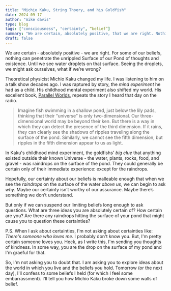 ```yaml
---
title: "Michio Kaku, String Thoery, and his Goldfish"
date: 2024-09-17
author: "mike davis"
type: blog
tags: ["consciousness", "certainty", “belief”]
summary: "We are certain, absolutely positive, that we are right. Nothing can penetrate the Pond of our thoughts and existence. Until we see water droplets on the surface. Seeing the droplets, we might ask ourselves, what if we’re..."
draft: false
---
```

We are certain - absolutely positive - we are right. For some of our beliefs, nothing can penetrate the unrippled Surface of our Pond of thoughts and existence. Until we see water droplets on that surface. Seeing the droplets, we might ask ourselves, what if we’re wrong? 

Theoretical physicist Michio Kaku changed my life. I was listening to him on a talk show decades ago. I was raptured by story, the *mind experiment* he had as a child. His childhood mental experiment also shifted my world. His excellent book, [Parallel Worlds](https://bookshop.org/search?keywords=Parallel+worlds), repeats the story I heard that day on the radio.  

>Imagine fish swimming in a shallow pond, just below the lily pads, thinking that their “universe” is only two-dimensional. Our three-dimensional world may be beyond their ken. But there is a way in which they can detect the presence of the third dimension. If it rains, they can clearly see the shadows of ripples traveling along the surface of the pond. Similarly, we cannot see the fifth dimension, but ripples in the fifth dimension appear to us as light.

In Kaku's childhood mind experiment, the goldfishs' *big clue* that anything existed outside their known Universe - the water, plants, rocks, food, and gravel - was raindrops on the surface of the pond. They could generally be certain only of their immediate experience: except for the raindrops. 

Hopefully, our certainty about our beliefs is malleable enough that when we see the *raindrops* on the surface of the water *above us*, we can begin to ask *why*. Maybe our certainty isn’t worthy of our assurance. Maybe there’s something we don’t understand. 

But only if we can suspend our limiting beliefs long enough to ask questions. What are three ideas you are absolutely certain of? How certain are you? Are there any raindrops hitting the surface of your pond that might cause you to question these certainties?

P.S. When I ask about certainties, I'm not asking about certainties like: *There's someone who loves me.* I probably don't know you. But, I'm pretty certain someone loves you. Heck, as I write this, I'm sending you thoughts of kindness. In some way, you are the drop on the surface of my pond and I'm graeful for that. 

So, I'm not asking you to doubt that. I am asking you to explore ideas about the world in which you live and the beliefs you hold. Tomorrow (or the next day), I'll confess to some beliefs I held (for which I feel some embarrassment). I'll tell you how Michio Kaku broke down some walls of belief. 